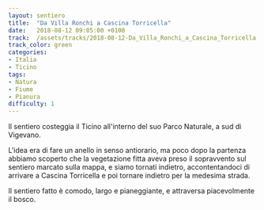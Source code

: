 ```yaml
---
layout: sentiero
title:  "Da Villa Ronchi a Cascina Torricella"
date:   2018-08-12 09:05:00 +0100
track:  /assets/tracks/2018-08-12-Da_Villa_Ronchi_a_Cascina_Torricella.gpx
track_color: green
categories:
- Italia
- Ticino
tags:
- Natura
- Fiume
- Pianura
difficulty: 1
---
```


Il sentiero costeggia il Ticino all'interno del suo Parco Naturale, a sud di Vigevano. 

L'idea era di fare un anello in senso antiorario, ma poco dopo la partenza abbiamo scoperto che la vegetazione fitta aveva preso il sopravvento sul sentiero marcato sulla mappa, e siamo tornati indietro, accontentandoci di arrivare a Cascina Torricella e poi tornare indietro per la medesima strada. 

Il sentiero fatto è comodo, largo e pianeggiante, e attraversa piacevolmente il bosco.
